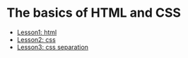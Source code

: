 # The basics of HTML and CSS

* [Lesson1: html](Lesson1~html_basics.html)
* [Lesson2: css](Lesson2~Css_basics.html)
* [Lesson3: css separation](Lesson3~Css_separation.css)

